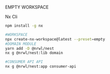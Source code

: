 EMPTY WORKSPACE

Nx Cli

```bash
npm install -g nx
```

```bash
#WORKSPACE
npx create-nx-workspace@latest --preset=empty
#DOMAIN MODULE
yarn add -D @nrwl/nest
nx g @nrwl/nest:lib domain

#CONSUMER API API
nx g @nrwl/nest:app consumer-api
```
